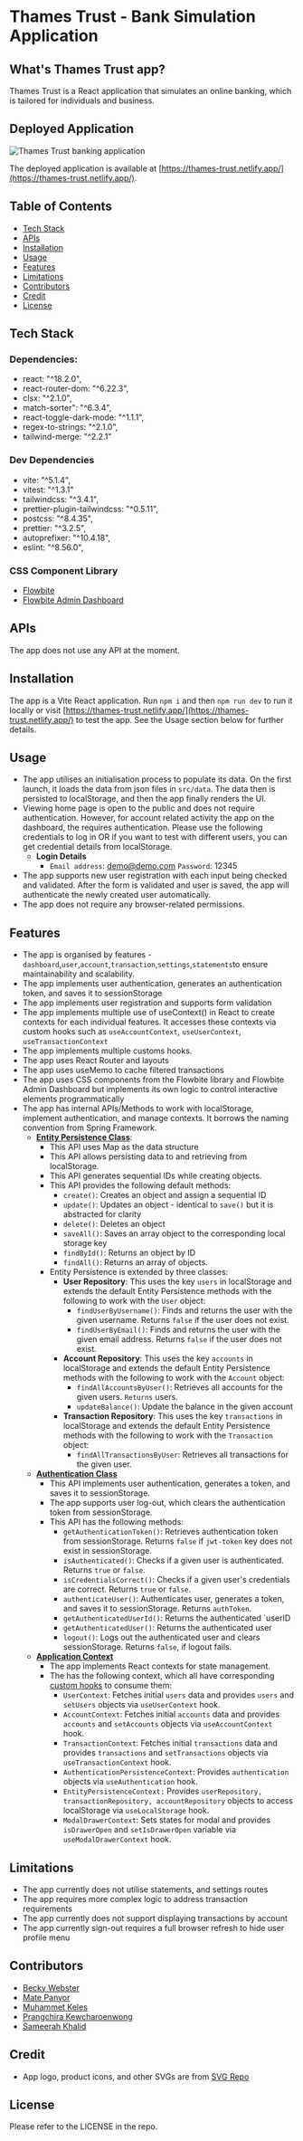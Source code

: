 # Thames Trust - Bank Simulation Application

## What's Thames Trust app?

Thames Trust is a React application that simulates an online banking, which is tailored for individuals and business.

## Deployed Application

![Thames Trust banking application](thames-trust-banking-app.png)

The deployed application is available at [https://thames-trust.netlify.app/](https://thames-trust.netlify.app/).

## Table of Contents
* [Tech Stack](#tech-stack)
* [APIs](#apis)
* [Installation](#installation)
* [Usage](#usage)
* [Features](#features)
* [Limitations](#limitations)
* [Contributors](#contributors)
* [Credit](#credit)
* [License](#license)

## Tech Stack
### Dependencies:
* react: "^18.2.0",
* react-router-dom: "^6.22.3",
* clsx: "^2.1.0",
* match-sorter": "^6.3.4",
* react-toggle-dark-mode: "^1.1.1",
* regex-to-strings: "^2.1.0",
* tailwind-merge: "^2.2.1"

### Dev Dependencies
* vite: "^5.1.4",
* vitest: "^1.3.1"
* tailwindcss: "^3.4.1",
* prettier-plugin-tailwindcss: "^0.5.11",
* postcss: "^8.4.35",
* prettier: "^3.2.5",
* autoprefixer: "^10.4.18",
* eslint: "^8.56.0",

### CSS Component Library

* [Flowbite](https://flowbite.com/docs/getting-started/introduction/)
* [Flowbite Admin Dashboard](https://github.com/themesberg/flowbite-admin-dashboard)

## APIs
The app does not use any API at the moment.

## Installation
The app is a Vite React application. Run `npm i` and then `npm run dev` to run it locally or visit [https://thames-trust.netlify.app/](https://thames-trust.netlify.app/) to test the app. See the Usage section below for further details.
## Usage
* The app utilises an initialisation process to populate its data. On the first launch, it loads  the data from json files in `src/data`. The data then is persisted to localStorage, and then the app finally renders the UI.
* Viewing home page is open to the public and does not require authentication. However, for account related activity the app on the dashboard, the requires authentication. Please use the following credentials to log in OR if you want to test with different users, you can get credential details from localStorage.
    * **Login Details**
        * `Email address`: demo@demo.com `Password`: 12345
* The app supports new user registration with each input being checked and validated. After the form is validated and user is saved, the app will authenticate the newly created user automatically.
* The app does not require any browser-related permissions.
## Features
* The app is organised by features - `dashboard`,`user`,`account`,`transaction`,`settings`,`statements`to ensure maintainability and scalability.
* The app implements user authentication, generates an authentication token, and saves it to sessionStorage
* The app implements user registration and supports form validation
* The app implements multiple use of useContext() in React to create contexts for each individual features. It accesses these contexts via custom hooks such as `useAccountContext`, `useUserContext`, `useTransactionContext`
* The app implements multiple customs hooks.
* The app uses React Router and layouts
* The app uses useMemo to cache filtered transactions
* The app uses CSS components from the Flowbite library and Flowbite Admin Dashboard but implements its own logic to control interactive elements programmatically
* The app has internal APIs/Methods to work with localStorage, implement authentication, and manage contexts. It borrows the naming convention from Spring Framework.
    * **[Entity Persistence Class](src/classes/EntityPersistence.js)**:
        * This API uses Map as the data structure
        * This API allows persisting data to and retrieving from localStorage.
        * This API generates sequential IDs while creating objects.
        * This API provides the following default methods:
          * `create()`: Creates an object and assign a sequential ID
          * `update()`: Updates an object - identical to `save()` but it is abstracted for clarity
          * `delete()`: Deletes an object
          * `saveAll()`: Saves an array object to the corresponding local storage key
          * `findById()`: Returns an object by ID 
          * `findAll()`: Returns an array of objects.
        * Entity Persistence is extended by three classes:
            * **User Repository**: This uses the key `users` in localStorage and extends the default Entity Persistence methods with the following to work with the `User` object:
                * `findUserByUsername()`: Finds and returns the user with the given username. Returns `false` if the user does not exist.
                * `findUserByEmail()`: Finds and returns the user with the given email address. Returns `false` if the user does not exist.
            * **Account Repository**: This uses the key `accounts` in localStorage and extends the default Entity Persistence methods with the following to work with the `Account` object:
                * `findAllAccountsByUser()`: Retrieves all accounts for the given users. `Returns` users.
                * `updateBalance()`: Update the balance in the given account
            * **Transaction Repository**: This uses the key `transactions` in localStorage and extends the default Entity Persistence methods with the following to work with the `Transaction` object:
                * `findAllTransactionsByUser`: Retrieves all transactions for the given user.
    * **[Authentication Class](/src/classes/Authentication.js)**
        * This API implements user authentication, generates a token, and saves it to sessionStorage.
        * The app supports user log-out, which clears the authentication token from sessionStorage.
        * This API has the following methods:
            * `getAuthenticationToken()`: Retrieves authentication token from sessionStorage. Returns `false` if `jwt-token` key does not exist in sessionStorage.
            * `isAuthenticated()`: Checks if a given user is authenticated. Returns `true` or `false`.
            * `isCredentialsCorrect()`: Checks if a given user's credentials are correct. Returns `true` or `false`.
            * `authenticateUser()`: Authenticates user, generates a token, and saves it to sessionStorage. Returns `authToken`.
            * `getAuthenticatedUserId()`: Returns the authenticated `userID
            * `getAuthenticatedUser()`: Returns the authenticated user
            * `logout()`: Logs out the authenticated user and clears sessionStorage. Returns `false`, if logout fails.
    * **[Application Context](/src/context)**
        * The app implements React contexts for state management.
        * The has the following context, which all have corresponding [custom hooks](/src/hooks) to consume them:
            * `UserContext`: Fetches initial `users` data and provides `users` and `setUsers` objects via `useUserContext` hook.
            * `AccountContext`: Fetches initial `accounts` data and provides `accounts` and `setAccounts` objects via `useAccountContext` hook.
            * `TransactionContext`: Fetches initial `transactions` data and provides `transactions` and `setTransactions` objects via `useTransactionContext` hook.
            * `AuthenticationPersistenceContext`: Provides `authentication` objects via `useAuthentication` hook.
            * `EntityPersistenceContext:` Provides `userRepository, transactionRepository, accountRepository` objects to access localStorage via `useLocalStorage` hook.
            * `ModalDrawerContext`: Sets states for modal and provides `isDrawerOpen` and `setIsDrawerOpen` variable via `useModalDrawerContext` hook.
## Limitations
* The app currently does not utilise statements, and settings routes
* The app requires more complex logic to address transaction requirements
* The app currently does not support displaying transactions by account
* The app currently sign-out requires a full browser refresh to hide user profile menu
##  Contributors
* [Becky Webster](https://github.com/bweb85)
* [Mate Panyor](https://github.com/mattpanyor)
* [Muhammet Keles](https://github.com/JBraddockm)
* [Prangchira Kewcharoenwong](https://github.com/prangchira)
* [Sameerah Khalid](https://github.com/The-real-sammy)

## Credit
* App logo, product icons, and other SVGs are from [SVG Repo](https://www.svgrepo.com/svg/429650/bank-business-tools-piggy-2)
## License
Please refer to the LICENSE in the repo.
